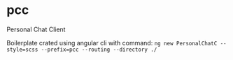 # pcc
Personal Chat Client

Boilerplate crated using angular cli with command:
```ng new PersonalChatC --style=scss --prefix=pcc --routing --directory ./```
